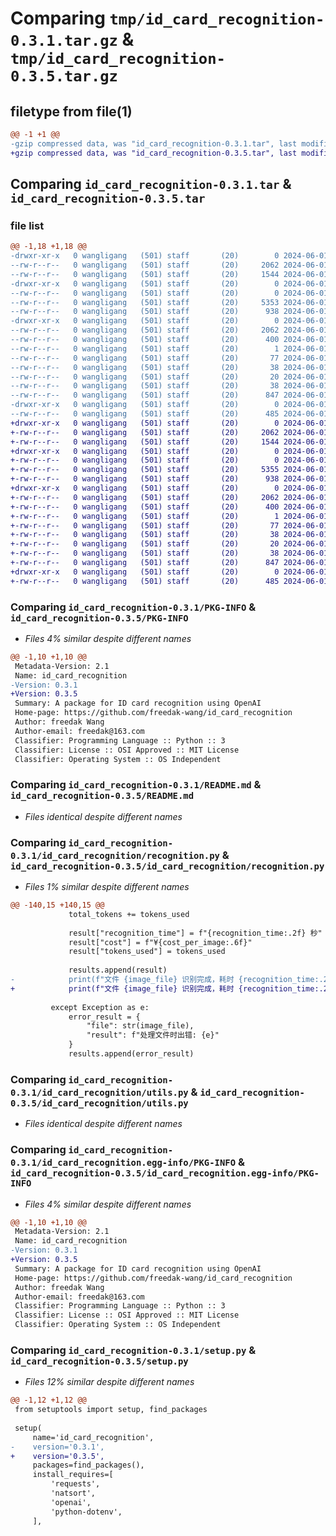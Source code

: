 # Comparing `tmp/id_card_recognition-0.3.1.tar.gz` & `tmp/id_card_recognition-0.3.5.tar.gz`

## filetype from file(1)

```diff
@@ -1 +1 @@
-gzip compressed data, was "id_card_recognition-0.3.1.tar", last modified: Sat Jun  1 13:22:08 2024, max compression
+gzip compressed data, was "id_card_recognition-0.3.5.tar", last modified: Sat Jun  1 13:25:28 2024, max compression
```

## Comparing `id_card_recognition-0.3.1.tar` & `id_card_recognition-0.3.5.tar`

### file list

```diff
@@ -1,18 +1,18 @@
-drwxr-xr-x   0 wangligang   (501) staff       (20)        0 2024-06-01 13:22:08.715147 id_card_recognition-0.3.1/
--rw-r--r--   0 wangligang   (501) staff       (20)     2062 2024-06-01 13:22:08.714605 id_card_recognition-0.3.1/PKG-INFO
--rw-r--r--   0 wangligang   (501) staff       (20)     1544 2024-06-01 13:22:06.000000 id_card_recognition-0.3.1/README.md
-drwxr-xr-x   0 wangligang   (501) staff       (20)        0 2024-06-01 13:22:08.710066 id_card_recognition-0.3.1/id_card_recognition/
--rw-r--r--   0 wangligang   (501) staff       (20)        0 2024-06-01 10:03:56.000000 id_card_recognition-0.3.1/id_card_recognition/__init__.py
--rw-r--r--   0 wangligang   (501) staff       (20)     5353 2024-06-01 13:22:06.000000 id_card_recognition-0.3.1/id_card_recognition/recognition.py
--rw-r--r--   0 wangligang   (501) staff       (20)      938 2024-06-01 10:09:42.000000 id_card_recognition-0.3.1/id_card_recognition/utils.py
-drwxr-xr-x   0 wangligang   (501) staff       (20)        0 2024-06-01 13:22:08.713952 id_card_recognition-0.3.1/id_card_recognition.egg-info/
--rw-r--r--   0 wangligang   (501) staff       (20)     2062 2024-06-01 13:22:08.000000 id_card_recognition-0.3.1/id_card_recognition.egg-info/PKG-INFO
--rw-r--r--   0 wangligang   (501) staff       (20)      400 2024-06-01 13:22:08.000000 id_card_recognition-0.3.1/id_card_recognition.egg-info/SOURCES.txt
--rw-r--r--   0 wangligang   (501) staff       (20)        1 2024-06-01 13:22:08.000000 id_card_recognition-0.3.1/id_card_recognition.egg-info/dependency_links.txt
--rw-r--r--   0 wangligang   (501) staff       (20)       77 2024-06-01 13:22:08.000000 id_card_recognition-0.3.1/id_card_recognition.egg-info/entry_points.txt
--rw-r--r--   0 wangligang   (501) staff       (20)       38 2024-06-01 13:22:08.000000 id_card_recognition-0.3.1/id_card_recognition.egg-info/requires.txt
--rw-r--r--   0 wangligang   (501) staff       (20)       20 2024-06-01 13:22:08.000000 id_card_recognition-0.3.1/id_card_recognition.egg-info/top_level.txt
--rw-r--r--   0 wangligang   (501) staff       (20)       38 2024-06-01 13:22:08.715244 id_card_recognition-0.3.1/setup.cfg
--rw-r--r--   0 wangligang   (501) staff       (20)      847 2024-06-01 13:22:06.000000 id_card_recognition-0.3.1/setup.py
-drwxr-xr-x   0 wangligang   (501) staff       (20)        0 2024-06-01 13:22:08.713297 id_card_recognition-0.3.1/tests/
--rw-r--r--   0 wangligang   (501) staff       (20)      485 2024-06-01 10:10:09.000000 id_card_recognition-0.3.1/tests/test_recognition.py
+drwxr-xr-x   0 wangligang   (501) staff       (20)        0 2024-06-01 13:25:28.928877 id_card_recognition-0.3.5/
+-rw-r--r--   0 wangligang   (501) staff       (20)     2062 2024-06-01 13:25:28.928456 id_card_recognition-0.3.5/PKG-INFO
+-rw-r--r--   0 wangligang   (501) staff       (20)     1544 2024-06-01 13:22:06.000000 id_card_recognition-0.3.5/README.md
+drwxr-xr-x   0 wangligang   (501) staff       (20)        0 2024-06-01 13:25:28.925307 id_card_recognition-0.3.5/id_card_recognition/
+-rw-r--r--   0 wangligang   (501) staff       (20)        0 2024-06-01 10:03:56.000000 id_card_recognition-0.3.5/id_card_recognition/__init__.py
+-rw-r--r--   0 wangligang   (501) staff       (20)     5355 2024-06-01 13:25:08.000000 id_card_recognition-0.3.5/id_card_recognition/recognition.py
+-rw-r--r--   0 wangligang   (501) staff       (20)      938 2024-06-01 10:09:42.000000 id_card_recognition-0.3.5/id_card_recognition/utils.py
+drwxr-xr-x   0 wangligang   (501) staff       (20)        0 2024-06-01 13:25:28.927911 id_card_recognition-0.3.5/id_card_recognition.egg-info/
+-rw-r--r--   0 wangligang   (501) staff       (20)     2062 2024-06-01 13:25:28.000000 id_card_recognition-0.3.5/id_card_recognition.egg-info/PKG-INFO
+-rw-r--r--   0 wangligang   (501) staff       (20)      400 2024-06-01 13:25:28.000000 id_card_recognition-0.3.5/id_card_recognition.egg-info/SOURCES.txt
+-rw-r--r--   0 wangligang   (501) staff       (20)        1 2024-06-01 13:25:28.000000 id_card_recognition-0.3.5/id_card_recognition.egg-info/dependency_links.txt
+-rw-r--r--   0 wangligang   (501) staff       (20)       77 2024-06-01 13:25:28.000000 id_card_recognition-0.3.5/id_card_recognition.egg-info/entry_points.txt
+-rw-r--r--   0 wangligang   (501) staff       (20)       38 2024-06-01 13:25:28.000000 id_card_recognition-0.3.5/id_card_recognition.egg-info/requires.txt
+-rw-r--r--   0 wangligang   (501) staff       (20)       20 2024-06-01 13:25:28.000000 id_card_recognition-0.3.5/id_card_recognition.egg-info/top_level.txt
+-rw-r--r--   0 wangligang   (501) staff       (20)       38 2024-06-01 13:25:28.929003 id_card_recognition-0.3.5/setup.cfg
+-rw-r--r--   0 wangligang   (501) staff       (20)      847 2024-06-01 13:25:26.000000 id_card_recognition-0.3.5/setup.py
+drwxr-xr-x   0 wangligang   (501) staff       (20)        0 2024-06-01 13:25:28.927548 id_card_recognition-0.3.5/tests/
+-rw-r--r--   0 wangligang   (501) staff       (20)      485 2024-06-01 10:10:09.000000 id_card_recognition-0.3.5/tests/test_recognition.py
```

### Comparing `id_card_recognition-0.3.1/PKG-INFO` & `id_card_recognition-0.3.5/PKG-INFO`

 * *Files 4% similar despite different names*

```diff
@@ -1,10 +1,10 @@
 Metadata-Version: 2.1
 Name: id_card_recognition
-Version: 0.3.1
+Version: 0.3.5
 Summary: A package for ID card recognition using OpenAI
 Home-page: https://github.com/freedak-wang/id_card_recognition
 Author: freedak Wang
 Author-email: freedak@163.com
 Classifier: Programming Language :: Python :: 3
 Classifier: License :: OSI Approved :: MIT License
 Classifier: Operating System :: OS Independent
```

### Comparing `id_card_recognition-0.3.1/README.md` & `id_card_recognition-0.3.5/README.md`

 * *Files identical despite different names*

### Comparing `id_card_recognition-0.3.1/id_card_recognition/recognition.py` & `id_card_recognition-0.3.5/id_card_recognition/recognition.py`

 * *Files 1% similar despite different names*

```diff
@@ -140,15 +140,15 @@
             total_tokens += tokens_used
 
             result["recognition_time"] = f"{recognition_time:.2f} 秒"
             result["cost"] = f"¥{cost_per_image:.6f}"
             result["tokens_used"] = tokens_used
 
             results.append(result)
-            print(f"文件 {image_file} 识别完成，耗时 {recognition_time:.2f} 秒。")
+            print(f"文件 {image_file} 识别完成，耗时 {recognition_time:.2f} 秒。\n")
 
         except Exception as e:
             error_result = {
                 "file": str(image_file),
                 "result": f"处理文件时出错: {e}"
             }
             results.append(error_result)
```

### Comparing `id_card_recognition-0.3.1/id_card_recognition/utils.py` & `id_card_recognition-0.3.5/id_card_recognition/utils.py`

 * *Files identical despite different names*

### Comparing `id_card_recognition-0.3.1/id_card_recognition.egg-info/PKG-INFO` & `id_card_recognition-0.3.5/id_card_recognition.egg-info/PKG-INFO`

 * *Files 4% similar despite different names*

```diff
@@ -1,10 +1,10 @@
 Metadata-Version: 2.1
 Name: id_card_recognition
-Version: 0.3.1
+Version: 0.3.5
 Summary: A package for ID card recognition using OpenAI
 Home-page: https://github.com/freedak-wang/id_card_recognition
 Author: freedak Wang
 Author-email: freedak@163.com
 Classifier: Programming Language :: Python :: 3
 Classifier: License :: OSI Approved :: MIT License
 Classifier: Operating System :: OS Independent
```

### Comparing `id_card_recognition-0.3.1/setup.py` & `id_card_recognition-0.3.5/setup.py`

 * *Files 12% similar despite different names*

```diff
@@ -1,12 +1,12 @@
 from setuptools import setup, find_packages
 
 setup(
     name='id_card_recognition',
-    version='0.3.1',
+    version='0.3.5',
     packages=find_packages(),
     install_requires=[
         'requests',
         'natsort',
         'openai',
         'python-dotenv',
     ],
```

